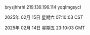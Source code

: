 brysjhhrhl 219.139.196.114 yqqlmgsycl

2025年 02月 15日 星期六 07:10:03 CST

2025年 02月 14日 星期五 23:10:03 GMT
